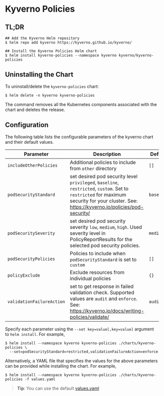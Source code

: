 # Kyverno Policies

## TL;DR

```console
## Add the Kyverno Helm repository
$ helm repo add kyverno https://kyverno.github.io/kyverno/

## Install the Kyverno Policies Helm chart
$ helm install kyverno-policies --namespace kyverno kyverno/kyverno-policies
```

## Uninstalling the Chart

To uninstall/delete the `kyverno-policies` chart:

```console
$ helm delete -n kyverno kyverno-policies
```

The command removes all the Kubernetes components associated with the chart and deletes the release.

## Configuration

The following table lists the configurable parameters of the kyverno chart and their default values.

| Parameter                          | Description                                                                                                                                                                                                                                              | Default                                                                                                                                                                                                                                                                  |
| ---------------------------------- | -------------------------------------------------------------------------------------------------------------------------------------------------------------------------------------------------------------------------------------------------------- | ------------------------------------------------------------------------------------------------------------------------------------------------------------------------------------------------------------------------------------------------------------------------ |
| `includeOtherPolicies`              | Additional policies to include from `other` directory                                                              | `[]`                                                                                                                                                                                                                                                               |
| `podSecurityStandard`              | set desired pod security level `privileged`, `baseline`, `restricted`, `custom`. Set to `restricted` for maximum security for your cluster. See: https://kyverno.io/policies/pod-security/                                                               | `baseline`                                                                                                                                                                                                                                                               |
| `podSecuritySeverity`              | set desired pod security severity `low`, `medium`, `high`. Used severity level in PolicyReportResults for the selected pod security policies.                                                                                                            | `medium`                                                                                                                                                                                                                                                                 |
| `podSecurityPolicies`              | Policies to include when `podSecurityStandard` is set to `custom`                                                                                                                                                                                        | `[]`                                                                                                                                                                                                                                                                     |
| `policyExclude`              | Exclude resources from individual policies                                                                                                                                                                                        | `{}`                                                                                                                                                                                                                                                                     |
| `validationFailureAction`          | set to get response in failed validation check. Supported values are `audit` and `enforce`. See: https://kyverno.io/docs/writing-policies/validate/                                                                                                      | `audit`                                                                                                                                                                                                                                                                  |

Specify each parameter using the `--set key=value[,key=value]` argument to `helm install`. For example,

```console
$ helm install --namespace kyverno kyverno-policies ./charts/kyverno-policies \
  --set=podSecurityStandard=restricted,validationFailureAction=enforce
```

Alternatively, a YAML file that specifies the values for the above parameters can be provided while installing the chart. For example,

```console
$ helm install --namespace kyverno kyverno-policies ./charts/kyverno-policies -f values.yaml
```

> **Tip**: You can use the default [values.yaml](values.yaml)
